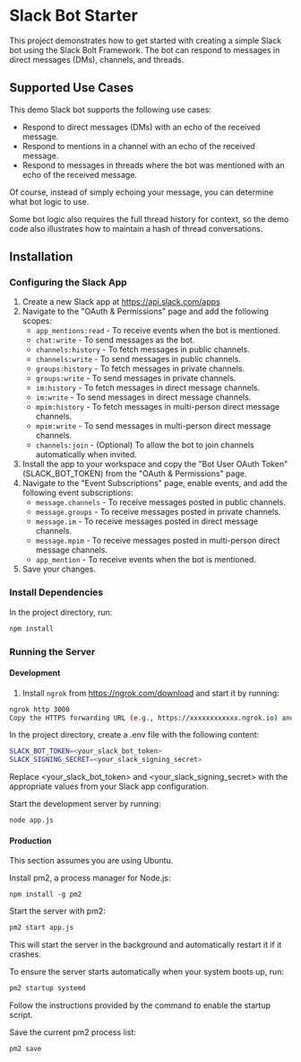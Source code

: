 # Slack Bot Starter

This project demonstrates how to get started with creating a simple Slack bot using the Slack Bolt Framework. The bot can respond to messages in direct messages (DMs), channels, and threads.

## Supported Use Cases

This demo Slack bot supports the following use cases:

- Respond to direct messages (DMs) with an echo of the received message.
- Respond to mentions in a channel with an echo of the received message.
- Respond to messages in threads where the bot was mentioned with an echo of the received message.

Of course, instead of simply echoing your message, you can determine what bot logic to use.

Some bot logic also requires the full thread history for context, so the demo code also illustrates how to maintain a hash of thread conversations.

## Installation

### Configuring the Slack App

1. Create a new Slack app at https://api.slack.com/apps
2. Navigate to the "OAuth & Permissions" page and add the following scopes:
   - `app_mentions:read` - To receive events when the bot is mentioned.
   - `chat:write` - To send messages as the bot.
   - `channels:history` - To fetch messages in public channels.
   - `channels:write` - To send messages in public channels.
   - `groups:history` - To fetch messages in private channels.
   - `groups:write` - To send messages in private channels.
   - `im:history` - To fetch messages in direct message channels.
   - `im:write` - To send messages in direct message channels.
   - `mpim:history` - To fetch messages in multi-person direct message channels.
   - `mpim:write` - To send messages in multi-person direct message channels.
   - `channels:join` - (Optional) To allow the bot to join channels automatically when invited.
3. Install the app to your workspace and copy the "Bot User OAuth Token" (SLACK_BOT_TOKEN) from the "OAuth & Permissions" page.
4. Navigate to the "Event Subscriptions" page, enable events, and add the following event subscriptions:
   - `message.channels` - To receive messages posted in public channels.
   - `message.groups` - To receive messages posted in private channels.
   - `message.im` - To receive messages posted in direct message channels.
   - `message.mpim` - To receive messages posted in multi-person direct message channels.
   - `app_mention` - To receive events when the bot is mentioned.
5. Save your changes.

### Install Dependencies

In the project directory, run:

```bash
npm install
```

### Running the Server

#### Development

1. Install `ngrok` from https://ngrok.com/download and start it by running:

```bash
ngrok http 3000
Copy the HTTPS forwarding URL (e.g., https://xxxxxxxxxxxx.ngrok.io) and set it as the "Request URL" in the "Event Subscriptions" page of your Slack app configuration.
```

In the project directory, create a .env file with the following content:

```bash
SLACK_BOT_TOKEN=<your_slack_bot_token>
SLACK_SIGNING_SECRET=<your_slack_signing_secret>
```

Replace <your_slack_bot_token> and <your_slack_signing_secret> with the appropriate values from your Slack app configuration.

Start the development server by running:

```bash
node app.js
```

#### Production

This section assumes you are using Ubuntu.

Install pm2, a process manager for Node.js:

```
npm install -g pm2
```

Start the server with pm2:

```bash
pm2 start app.js
```

This will start the server in the background and automatically restart it if it crashes.

To ensure the server starts automatically when your system boots up, run:

```bash
pm2 startup systemd
```

Follow the instructions provided by the command to enable the startup script.

Save the current pm2 process list:

```bash
pm2 save
```